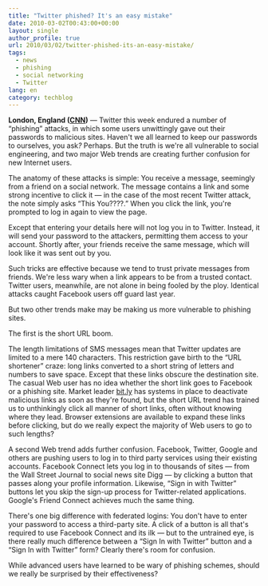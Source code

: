 ```yaml
---
title: "Twitter phished? It's an easy mistake"
date: 2010-03-02T00:43:00+00:00
layout: single
author_profile: true
url: 2010/03/02/twitter-phished-its-an-easy-mistake/
tags:
  - news
  - phishing
  - social networking
  - Twitter
lang: en
category: techblog
---
```

<span><span><b>London, England (<a href="http://www.cnn.com/">CNN</a>)</b> &#8212; Twitter this week endured a number of &#8220;phishing&#8221; attacks, in which some users unwittingly gave out their passwords to malicious sites. Haven't we all learned to keep our passwords to ourselves, you ask<i>?</i> Perhaps. But the truth is we're all vulnerable to social engineering, and two major Web trends are creating further confusion for new Internet users.</p> 

<p>
  The anatomy of these attacks is simple: You receive a message, seemingly from a friend on a social network. The message contains a link and some strong incentive to click it &#8212; in the case of the most recent Twitter attack, the note simply asks &#8220;This You????.&#8221; When you click the link, you're prompted to log in again to view the page.
</p>

<p>
  Except that entering your details here will not log you in to Twitter. Instead, it will send your password to the attackers, permitting them access to your account. Shortly after, your friends receive the same message, which will look like it was sent out by you.
</p>

<p>
  Such tricks are effective because we tend to trust private messages from friends. We're less wary when a link appears to be from a trusted contact. Twitter users, meanwhile, are not alone in being fooled by the ploy. Identical attacks caught Facebook users off guard last year.
</p>

<p>
  But two other trends make may be making us more vulnerable to phishing sites.
</p>

<p>
  The first is the short URL boom.
</p>

<p>
  The length limitations of SMS messages mean that Twitter updates are limited to a mere 140 characters. This restriction gave birth to the &#8220;URL shortener&#8221; craze: long links converted to a short string of letters and numbers to save space. Except that these links obscure the destination site. The casual Web user has no idea whether the short link goes to Facebook or a phishing site. Market leader <a href="http://bit.ly/" target="new">bit.ly</a> has systems in place to deactivate malicious links as soon as they're found, but the short URL trend has trained us to unthinkingly click all manner of short links, often without knowing where they lead. Browser extensions are available to expand these links before clicking, but do we really expect the majority of Web users to go to such lengths?
</p>

<p>
  A second Web trend adds further confusion. Facebook, Twitter, Google and others are pushing users to log in to third party services using their existing accounts. Facebook Connect lets you log in to thousands of sites &#8212; from the Wall Street Journal to social news site Digg &#8212; by clicking a button that passes along your profile information. Likewise, &#8220;Sign in with Twitter&#8221; buttons let you skip the sign-up process for Twitter-related applications. Google's Friend Connect achieves much the same thing.
</p>

<p>
  There's one big difference with federated logins: You don't have to enter your password to access a third-party site. A click of a button is all that's required to use Facebook Connect and its ilk &#8212; but to the untrained eye, is there really much difference between a &#8220;Sign In with Twitter&#8221; button and a &#8220;Sign In with Twitter&#8221; form? Clearly there's room for confusion.
</p>

<p>
  While advanced users have learned to be wary of phishing schemes, should we really be surprised by their effectiveness?</span></span>
</p>
